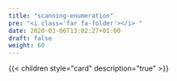 ```yaml
---
title: "scanning-enumeration"
pre: "<i class='far fa-folder'></i> "
date: 2020-03-06T13:02:27+01:00
draft: false
weight: 60
---
```


{{< children style="card" description="true"  >}}